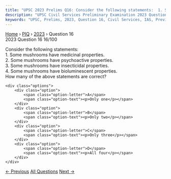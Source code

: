 ```yaml
---
title: "UPSC 2023 Prelims Q16: Consider the following statements:  1. Some mushrooms have m..."
description: "UPSC Civil Services Preliminary Examination 2023 Question 16 with options and answer"
keywords: "UPSC, Prelims, 2023, Question 16, Civil Services, IAS, Previous Year Questions"
---
```


<nav class="breadcrumb">
    <a href="../../">Home</a>
    <span>›</span>
    <a href="../">PIQ</a>
    <span>›</span>
    <a href="./">2023</a>
    <span>›</span>
    <span>Question 16</span>
</nav>

<div class="question-header">
    <div class="question-meta">
        <span class="year-badge">2023</span>
        <span class="question-number">Question 16</span>
        <span class="progress">16/100</span>
    </div>
    <div class="progress-bar">
        <div class="progress-fill" style="width: 16.0%"></div>
    </div>
</div>

<div class="question-content">
    <div class="question-text">
        <p>Consider the following statements: <br />
1. Some mushrooms have medicinal properties. <br />
2. Some mushrooms have psychoactive properties. <br />
3. Some mushrooms have insecticidal properties. <br />
4. Some mushrooms have bioluminescent properties. <br />
How many of the above statements are correct?</p>
    </div>
    
    <div class="options">
        <div class="option">
            <span class="option-letter">A</span>
            <span class="option-text"><p>Only one</p></span>
        </div>
        <div class="option">
            <span class="option-letter">B</span>
            <span class="option-text"><p>Only two</p></span>
        </div>
        <div class="option">
            <span class="option-letter">C</span>
            <span class="option-text"><p>Only three</p></span>
        </div>
        <div class="option">
            <span class="option-letter">D</span>
            <span class="option-text"><p>All four</p></span>
        </div>
    </div>
</div>

<div class="question-nav">
    <a href="../q015-which-of-the-following-organisms-perform-waggle-da/" class="nav-btn prev">← Previous</a>
    <a href="../" class="nav-btn center">All Questions</a>
    <a href="../q017-consider-the-following-statements-regarding-the-in/" class="nav-btn next">Next →</a>
</div>
